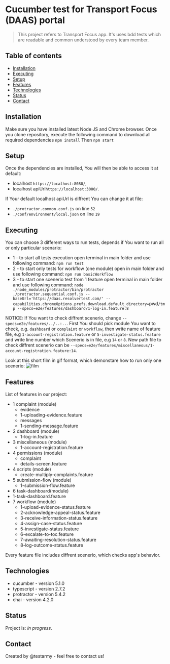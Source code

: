# Cucumber test for Transport Focus (DAAS) portal
> This project refers to Transport Focus app. It's uses bdd tests which are readable and common understood by every team member.

## Table of contents
* [Installation](#installation)
* [Executing](#executing)
* [Setup](#setup)
* [Features](#features)
* [Technologies](#technologies)
* [Status](#status)
* [Contact](#contact)

## Installation
Make sure you have installed latest Node JS and Chrome browser. Once you clone repository, execute the following command to download all required dependencies
`npm install`
Then 
`npm start`

## Setup
Once the dependencies are installed, You will then be able to access it at default:
* localhost `https://localhost:8080/`,
* localhost apiUrl`https://localhost:3000/`. 

If Your default localhost apiUrl is diffrent You can change it at file:
* `./protractor.common.conf.js` on line `52`
* `./conf/environment/local.json` on line `19`

## Executing
You can choose 3 different ways to run tests, depends if You want to run all or only particular scenario:
* 1 - to start all tests execution open terminal in main folder and use following command:
`npm run test`
* 2 - to start only tests for workflow (one module) open in main folder and use following command:
`npm run basicWorkflow`
* 3 - to start one scenerio test from 1 feature open terminal in main folder and use following command:
`node ./node_modules/protractor/bin/protractor ./protractor.sequential.conf.js --baseUrl='https://daas.resolvertest.com/' --capabilities.chromeOptions.prefs.download.default_directory=`pwd`/tmp --specs=e2e/features/dashboard/1-log-in.feature:8`

NOTICE: If You want to check diffrent scenerio, change `--specs=e2e/features/../..:..`.
First You should pick module You want to check, e.g. `dashboard` or `complaint` or `workflow`, then write name of feature file, e.g `1-account-registration.feature` or `5-investigate-status.feature` and write line number which Scenerio is in file, e.g `14` or `8`. New path file to check diffrent scenerio can be `--specs=e2e/features/miscellaneous/1-account-registration.feature:14`.

Look at this short film in gif format, which demonstare how to run only one scenerio:
![film](/home/testarmy/projekty/daas-testing-master/film.readme/1-log-in.feature:8.gif)

## Features
List of features in our project:
* 1 complaint (module)
  * evidence 
   * 1-uploading-evidence.feature
  * messages
   * 1-sending-message.feature
* 2 dashboard (module)
  * 1-log-in.feature
* 3 miscellaneous (module)
  * 1-account-registration.feature
* 4 permissions (module)
  * complaint
   * details-screen.feature
* 4 scripts (module)
  * create-multiply-complaints.feature
* 5 submission-flow (module)
  * 1-submission-flow.feature
* 6 task-dashboard(module)
 * 1-task-dashboard.feature
* 7 workflow (module)
  * 1-upload-evidence-status.feature
  * 2-acknowledge-appeal-status.feature
  * 3-receive-information-status.feature
  * 4-assign-case-status.feature
  * 5-investigate-status.feature
  * 6-excalate-to-toc.feature
  * 7-awaiting-resolution-status.feature
  * 8-log-outcome-status.feature
  
Every feature file includes diffrent scenerio, which checks app's behavior.

## Technologies
* cucumber - version 5.1.0
* typescript - version 2.7.2
* protractor - version 5.4.2
* chai - version 4.2.0

## Status
Project is: _in progress_.

## Contact
Created by @testarmy - feel free to contact us!
